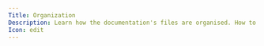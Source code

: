 ```yaml
---
Title: Organization
Description: Learn how the documentation's files are organised. How to set a section's title, description and icon. How the numbering of sections and subsections work. How to inserts and reorder sections.
Icon: edit
---
```

